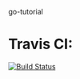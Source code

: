 go-tutorial
# Travis CI:
[![Build Status](https://travis-ci.com/nikolaushofer/go-tutorial.svg?branch=master)](https://travis-ci.com/nikolaushofer/go-tutorial) 

